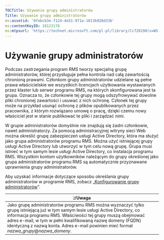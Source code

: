 ```yaml
---
TOCTitle: Używanie grupy administratorów
Title: Używanie grupy administratorów
ms:assetid: '0febcb3e-7124-4e51-971a-1013b928d33b'
ms:contentKeyID: 18123178
ms:mtpsurl: 'https://technet.microsoft.com/pl-pl/library/Cc720198(v=WS.10)'
---
```


Używanie grupy administratorów
==============================

Podczas zastrzegania program RMS tworzy specjalną grupę administratorów, której przysługuje pełna kontrola nad całą zawartością chronioną prawami. Członkom grupy administratorów udzielane są pełne prawa właścicielskie we wszystkich licencjach użytkowania wystawianych przez klaster lub serwer programu RMS, na których skonfigurowana jest ta grupa. Oznacza to, że członkowie tej grupy mogą odszyfrowywać dowolne pliki chronionej zawartości i usuwać z nich ochronę. Członek tej grupy może na przykład usunąć ochronę z plików opublikowanych przez pracownika, z którym rozwiązano umowę o pracę, dzięki czemu nowy właściciel jest w stanie publikować te pliki i zarządzać nimi.

W grupie administratorów domyślnie nie znajdują się żadni członkowie, nawet administratorzy. Za pomocą administracyjnej witryny sieci Web można określić grupę zabezpieczeń usługi Active Directory, która ma służyć jako grupa administratorów programu RMS. Można użyć istniejącej grupy usługi Active Directory lub utworzyć w tym celu nową grupę. Grupa musi istnieć w tym samym lesie usługi Active Directory, co instalacja programu RMS. Wszystkim kontom użytkowników należącym do grupy określonej jako grupa administratorów programu RMS są automatycznie przyznawane uprawnienia grupy administratorów.

Aby uzyskać informacje dotyczące sposobu określania grupy administratorów w programie RMS, zobacz „[Konfigurowanie grupy administratorów](https://technet.microsoft.com/f2ef847e-2824-471f-9079-5c343094aba8)”.

| ![](images/Cc720198.note(WS.10).gif)Uwaga                                                                                                                                                                                                                                                                                    |
|-----------------------------------------------------------------------------------------------------------------------------------------------------------------------------------------------------------------------------------------------------------------------------------------------------------------------------------------------------------|
| Jako grupę administratorów programu RMS można wyznaczyć tylko grupę istniejącą już w tym samym lesie usługi Active Directory, co informacja programu RMS. Właściwości tej grupy muszą obejmować adres e-mail, w tym w pełni kwalifikowaną nazwę domeny (FQDN) identyczną z nazwą konta. Adres e-mail powinien mieć format *nazwa\_grupy*@*nazwa\_domeny*. |
